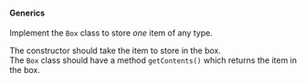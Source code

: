 #### Generics

Implement the `Box` class to store *one* item of any type.

The constructor should take the item to store in the box.  
The `Box` class should have a method `getContents()` which returns the item in the box.
